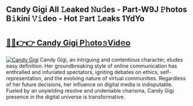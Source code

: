 ## Candy Gigi All 𝙻eaked 𝙽u𝚍es - Part-W9J 𝙿hotos B𝚒kini 𝚅𝚒deo - Hot 𝙿art 𝙻eaks 1YdYo

# <h2><a href="http://ld78svw.urlbe.top/?page=Candy+Gigi">🔗🔗👉👉 Candy Gigi P𝚑oto𝚜Vid𝚎o</a></h2>

[![Candy Gigi](https://i.imgur.com/eBuTRDB.gif)](http://ld78svw.urlbe.top/?page=Candy+Gigi)
Candy Gigi, an intriguing and contentious character, eludes easy definition. Her groundbreaking style of online communication has enthralled and infuriated spectators, igniting debates on ethics, self-representation, and the evolving nature of virtual communities. Regardless of her future decisions, her influence on digital media is indisputable. Fueled by an unyielding resolve and undeniable charisma, Candy Gigi presence in the digital universe is transformative.
